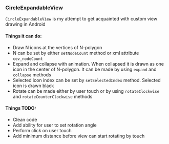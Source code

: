 ### CircleExpandableView

`CircleExpandableView` is my attempt to get acquainted with custom view drawing in Android

#### Things it can do:
- Draw N icons at the vertices of N-polygon
- N can be set by either `setNodeCount` method or xml attribute `cev_nodeCount`
- Expand and collapse with animation. When collapsed it is drawn as one icon in the center of N-polygon. It can be made by using `expand` and `collapse` methods
- Selected icon index can be set by `setSelectedIndex` method. Selected icon is drawn black
- Rotate can be made either by user touch or by using `rotateClockwise` and `rotateCounterClockwise` methods

#### Things TODO:
- Clean code
- Add ability for user to set rotation angle
- Perform click on user touch
- Add minimum distance before view can start rotating by touch
